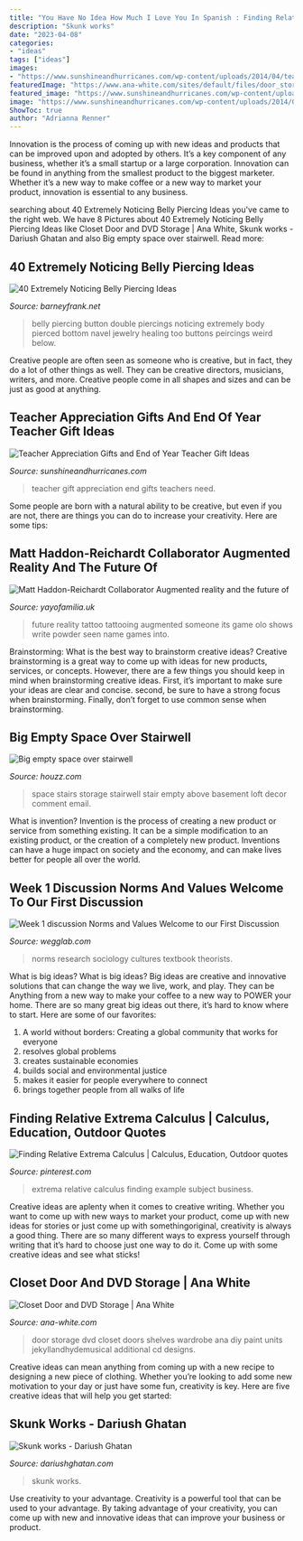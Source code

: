 ```yaml
---
title: "You Have No Idea How Much I Love You In Spanish : Finding Relative Extrema Calculus"
description: "Skunk works"
date: "2023-04-08"
categories:
- "ideas"
tags: ["ideas"]
images:
- "https://www.sunshineandhurricanes.com/wp-content/uploads/2014/04/teacher2.jpg"
featuredImage: "https://www.ana-white.com/sites/default/files/door_storage2.jpg"
featured_image: "https://www.sunshineandhurricanes.com/wp-content/uploads/2014/04/teacher2.jpg"
image: "https://www.sunshineandhurricanes.com/wp-content/uploads/2014/04/teacher2.jpg"
ShowToc: true
author: "Adrianna Renner"
---
```



Innovation is the process of coming up with new ideas and products that can be improved upon and adopted by others. It’s a key component of any business, whether it’s a small startup or a large corporation. Innovation can be found in anything from the smallest product to the biggest marketer. Whether it’s a new way to make coffee or a new way to market your product, innovation is essential to any business.

	

		
searching about 40 Extremely Noticing Belly Piercing Ideas you've came to the right web. We have 8 Pictures about 40 Extremely Noticing Belly Piercing Ideas like Closet Door and DVD Storage | Ana White, Skunk works - Dariush Ghatan and also Big empty space over stairwell. Read more:
		
    
## 40 Extremely Noticing Belly Piercing Ideas

<img loading=lazy src="http://www.barneyfrank.net/wp-content/uploads/2015/08/Extremely-Noticing-Belly-Piercing-Ideas-17.jpg" onerror="this.onerror=null;this.src='https://tse1.mm.bing.net/th?id=OIP.yHLVpyffjeLjRmwP0TrnUAHaJ4&amp;pid=15.1';" alt="40 Extremely Noticing Belly Piercing Ideas">

_Source: barneyfrank.net_

>belly piercing button double piercings noticing extremely body pierced bottom navel jewelry healing too buttons peircings weird below. 

	

Creative people are often seen as someone who is creative, but in fact, they do a lot of other things as well. They can be creative directors, musicians, writers, and more. Creative people come in all shapes and sizes and can be just as good at anything.

    
## Teacher Appreciation Gifts And End Of Year Teacher Gift Ideas

<img loading=lazy src="https://www.sunshineandhurricanes.com/wp-content/uploads/2014/04/teacher2.jpg" onerror="this.onerror=null;this.src='https://tse2.mm.bing.net/th?id=OIP.nHmIXXhInYxk8nGxqt1VugAAAA&amp;pid=15.1';" alt="Teacher Appreciation Gifts and End of Year Teacher Gift Ideas">

_Source: sunshineandhurricanes.com_

>teacher gift appreciation end gifts teachers need. 

	

Some people are born with a natural ability to be creative, but even if you are not, there are things you can do to increase your creativity. Here are some tips:

    
## Matt Haddon-Reichardt Collaborator Augmented Reality And The Future Of

<img loading=lazy src="https://cdn.shopify.com/s/files/1/2156/7915/articles/Copyright_Olo_2_1200x600_crop_center.png?v=1570784812" onerror="this.onerror=null;this.src='https://tse1.mm.bing.net/th?id=OIP.fGYLVUCXCzo8kfTkiTyt7gHaDt&amp;pid=15.1';" alt="Matt Haddon-Reichardt Collaborator Augmented reality and the future of">

_Source: yayofamilia.uk_

>future reality tattoo tattooing augmented someone its game olo shows write powder seen name games into. 

	

Brainstorming: What is the best way to brainstorm creative ideas?
Creative brainstorming is a great way to come up with ideas for new products, services, or concepts. However, there are a few things you should keep in mind when brainstorming creative ideas. First, it’s important to make sure your ideas are clear and concise. second, be sure to have a strong focus when brainstorming. Finally, don’t forget to use common sense when brainstorming.

    
## Big Empty Space Over Stairwell

<img loading=lazy src="https://st.hzcdn.com/simgs/98424a090400909f_8-3173/home-design.jpg" onerror="this.onerror=null;this.src='https://tse4.mm.bing.net/th?id=OIP.IeQJ7_nTQ-NiibXDnPeD3QHaNJ&amp;pid=15.1';" alt="Big empty space over stairwell">

_Source: houzz.com_

>space stairs storage stairwell stair empty above basement loft decor comment email. 

	

What is invention?
Invention is the process of creating a new product or service from something existing. It can be a simple modification to an existing product, or the creation of a completely new product. Inventions can have a huge impact on society and the economy, and can make lives better for people all over the world.

    
## Week 1 Discussion Norms And Values Welcome To Our First Discussion

<img loading=lazy src="https://wegglab.com/wp-content/uploads/2021/01/image-1787-600x398.png" onerror="this.onerror=null;this.src='https://tse4.mm.bing.net/th?id=OIP.VztxMbdD6UWtomGkTdqDDgHaE6&amp;pid=15.1';" alt="Week 1 discussion Norms and Values Welcome to our First Discussion">

_Source: wegglab.com_

>norms research sociology cultures textbook theorists. 

	

What is big ideas?
What is big ideas? Big ideas are creative and innovative solutions that can change the way we live, work, and play. They can be Anything from a new way to make your coffee to a new way to POWER your home. There are so many great big ideas out there, it’s hard to know where to start. Here are some of our favorites: 
1. A world without borders: Creating a global community that works for everyone 
2. resolves global problems 
3. creates sustainable economies 
4. builds social and environmental justice  
5. makes it easier for people everywhere to connect 
6. brings together people from all walks of life 

    
## Finding Relative Extrema Calculus | Calculus, Education, Outdoor Quotes

<img loading=lazy src="https://i.pinimg.com/736x/7d/e8/d1/7de8d15d5b0449b62cabe68024f33eaa.jpg" onerror="this.onerror=null;this.src='https://tse3.mm.bing.net/th?id=OIP.7HM4iGZYQQPHQSW1NlYmbAHaEK&amp;pid=15.1';" alt="Finding Relative Extrema Calculus | Calculus, Education, Outdoor quotes">

_Source: pinterest.com_

>extrema relative calculus finding example subject business. 

	

Creative ideas are aplenty when it comes to creative writing. Whether you want to come up with new ways to market your product, come up with new ideas for stories or just come up with somethingoriginal, creativity is always a good thing. There are so many different ways to express yourself through writing that it’s hard to choose just one way to do it. Come up with some creative ideas and see what sticks!

    
## Closet Door And DVD Storage | Ana White

<img loading=lazy src="https://www.ana-white.com/sites/default/files/door_storage2.jpg" onerror="this.onerror=null;this.src='https://tse1.mm.bing.net/th?id=OIP.R83OuNOItB_2OUbvPgvw4QHaLH&amp;pid=15.1';" alt="Closet Door and DVD Storage | Ana White">

_Source: ana-white.com_

>door storage dvd closet doors shelves wardrobe ana diy paint units jekyllandhydemusical additional cd designs. 

	

Creative ideas can mean anything from coming up with a new recipe to designing a new piece of clothing. Whether you’re looking to add some new motivation to your day or just have some fun, creativity is key. Here are five creative ideas that will help you get started: 

    
## Skunk Works - Dariush Ghatan

<img loading=lazy src="http://www.dariushghatan.com/wp-content/uploads/skunk_works.jpg" onerror="this.onerror=null;this.src='https://tse3.mm.bing.net/th?id=OIP.7cYScqUms-KO6EEnN7EZ9gHaFj&amp;pid=15.1';" alt="Skunk works - Dariush Ghatan">

_Source: dariushghatan.com_

>skunk works. 

	

Use creativity to your advantage.
Creativity is a powerful tool that can be used to your advantage. By taking advantage of your creativity, you can come up with new and innovative ideas that can improve your business or product.

